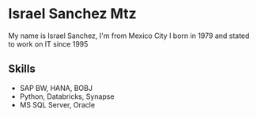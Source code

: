 # Israel Sanchez Mtz

My name is Israel Sanchez, I'm from Mexico City
I born in 1979 and stated to work on IT since 1995


## Skills
-  SAP BW, HANA, BOBJ
-  Python, Databricks, Synapse
-  MS SQL Server, Oracle
  
